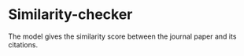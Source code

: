 # Similarity-checker
The model gives the similarity score between the journal paper and its citations.
